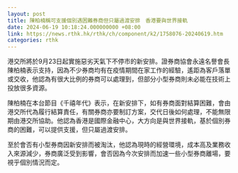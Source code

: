```yaml
---
layout: post
title: 陳柏楠稱可支援個別遇困難券商但只屬過渡安排　香港要與世界接軌
date: 2024-06-19 10:18:24.000000000 +08:00
link: https://news.rthk.hk/rthk/ch/component/k2/1758076-20240619.htm
categories: rthk
---
```


港交所將於9月23日起實施惡劣天氣下不停市的新安排。證券商協會永遠名譽會長陳柏楠表示支持，因為不少券商均有在疫情期間在家工作的經驗，遙距為客戶落單或交收，他認為有很大比例的券商可以處理到，但部分小型券商則未必能在技術上投放很多資源。

陳柏楠在本台節目《千禧年代》表示，在新安排下，如有券商面對結算困難，會由港交所代為履行結算責任，有關券商亦要制訂方案，交代日後如何處理，不能無限期由港交所協助。他認為香港是國際金融中心，大方向是與世界接軌，基於個別券商的困難，可以提供支援，但只屬過渡安排。

至於會否有小型券商因新安排而被淘汰，他認為現時的經營環境，成本高及業務收入來源減少，券商廣泛受到影響，會否因為今次安排而加速一些小型券商離場，要視乎個別情況而定。
